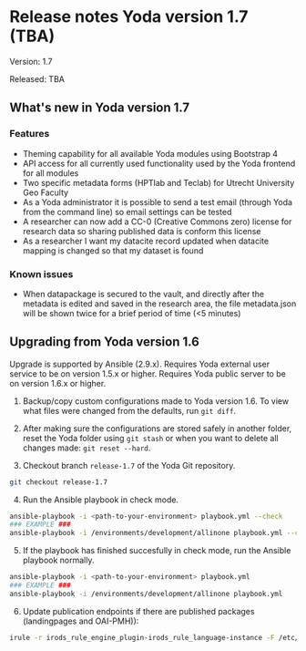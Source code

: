 # Release notes Yoda version 1.7 (TBA)

Version: 1.7

Released: TBA

## What's new in Yoda version 1.7
### Features
- Theming capability for all available Yoda modules using Bootstrap 4
- API access for all currently used functionality used by the Yoda frontend for all modules
- Two specific metadata forms (HPTlab and Teclab) for Utrecht University Geo Faculty
- As a Yoda administrator it is possible to send a test email (through Yoda from the command line) so email settings can be tested
- A researcher can now add a CC-0 (Creative Commons zero) license for research data so sharing published data is conform this license
- As a researcher I want my datacite record updated when datacite mapping is changed so that my dataset is found

### Known issues
- When datapackage is secured to the vault, and directly after the metadata is edited and saved in the research area, the file metadata.json will be shown twice for a brief period of time (<5 minutes)

## Upgrading from Yoda version 1.6
Upgrade is supported by Ansible (2.9.x).
Requires Yoda external user service to be on version 1.5.x or higher.
Requires Yoda public server to be on version 1.6.x or higher.

1. Backup/copy custom configurations made to Yoda version 1.6.
To view what files were changed from the defaults, run `git diff`.

2. After making sure the configurations are stored safely in another folder, reset the Yoda folder using `git stash` or when you want to delete all changes made: `git reset --hard`.

3. Checkout branch `release-1.7` of the Yoda Git repository.
```bash
git checkout release-1.7
```

4. Run the Ansible playbook in check mode.
```bash
ansible-playbook -i <path-to-your-environment> playbook.yml --check
### EXAMPLE ###
ansible-playbook -i /environments/development/allinone playbook.yml --check
```

5. If the playbook has finished succesfully in check mode, run the Ansible playbook normally.
```bash
ansible-playbook -i <path-to-your-environment> playbook.yml
### EXAMPLE ###
ansible-playbook -i /environments/development/allinone playbook.yml
```

6. Update publication endpoints if there are published packages (landingpages and OAI-PMH)):
```bash
irule -r irods_rule_engine_plugin-irods_rule_language-instance -F /etc/irods/irods-ruleset-uu/tools/update-publications.r
```
